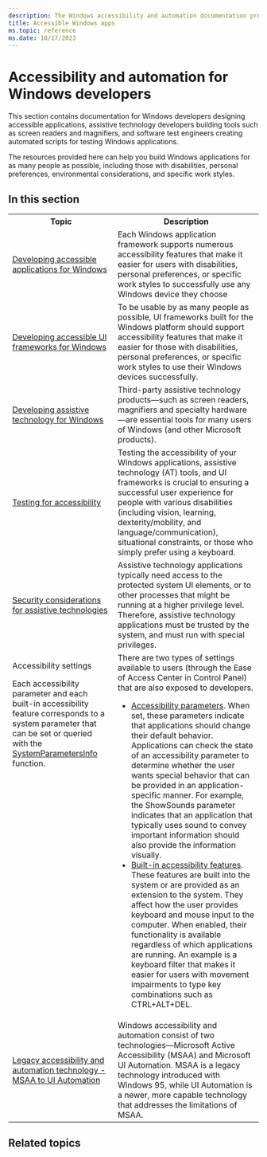 ```yaml
---
description: The Windows accessibility and automation documentation provides information for developers seeking to create and test accessible Windows apps that can be used by as many people as possible, including those with impairments or disabilities.
title: Accessible Windows apps
ms.topic: reference
ms.date: 10/17/2023
---
```


# Accessibility and automation for Windows developers

This section contains documentation for Windows developers designing accessible applications, assistive technology developers building tools such as screen readers and magnifiers, and software test engineers creating automated scripts for testing Windows applications.

The resources provided here can help you build Windows applications for as many people as possible, including those with disabilities, personal preferences, environmental considerations, and specific work styles.

## In this section

<table>
    <tr>
        <th>Topic</th>
        <th>Description</th>
    </tr>
        <td><a href="accessibility-appdev.md">Developing accessible applications for Windows</a></td>
        <td>Each Windows application framework supports numerous accessibility features that make it easier for users with disabilities, personal preferences, or specific work styles to successfully use any Windows device they choose</td>
    <tr>
        <td><a href="accessibility-uiframeworkdev.md">Developing accessible UI frameworks for Windows</a></td>
        <td>To be usable by as many people as possible, UI frameworks built for the Windows platform should support accessibility features that make it easier for those with disabilities, personal preferences, or specific work styles to use their Windows devices successfully.</td>
    </tr>
    <tr>
        <td><a href="accessibility-atdev.md">Developing assistive technology for Windows</a></td>
        <td>Third-party assistive technology products—such as screen readers, magnifiers and specialty hardware—are essential tools for many users of Windows (and other Microsoft products).</td>
    </tr>
    <tr>
        <td><a href="accessibility-testingtools.md">Testing for accessibility</a></td>
        <td>Testing the accessibility of your Windows applications, assistive technology (AT) tools, and UI frameworks is crucial to ensuring a successful user experience for people with various disabilities (including vision, learning, dexterity/mobility, and language/communication), situational constraints, or those who simply prefer using a keyboard.</td>
    </tr>
    <tr>
        <td><a href="uiauto-securityoverview.md">Security considerations for assistive technologies</a></td>
        <td>Assistive technology applications typically need access to the protected system UI elements, or to other processes that might be running at a higher privilege level. Therefore, assistive technology applications must be trusted by the system, and must run with special privileges.</td>
    </tr>
    <tr>
        <td valign="top"><p>Accessibility settings</p><p>Each accessibility parameter and each built-in accessibility feature corresponds to a system parameter that can be set or queried with the <a href="/windows/desktop/api/winuser/nf-winuser-systemparametersinfoa">SystemParametersInfo</a> function.</p>
</td>
        <td>There are two types of settings available to users (through the Ease of Access Center in Control Panel) that are also exposed to developers.
        <ul><li><a href="accessibility-parameters.md">Accessibility parameters</a>. When set, these parameters indicate that applications should change their default behavior. Applications can check the state of an accessibility parameter to determine whether the user wants special behavior that can be provided in an application-specific manner. For example, the ShowSounds parameter indicates that an application that typically uses sound to convey important information should also provide the information visually.</li>
        <li><a href="built-in-accessibility-features.md">Built-in accessibility features</a>. These features are built into the system or are provided as an extension to the system. They affect how the user provides keyboard and mouse input to the computer. When enabled, their functionality is available regardless of which applications are running. An example is a keyboard filter that makes it easier for users with movement impairments to type key combinations such as CTRL+ALT+DEL.</li>
        </ul>
        </td>
    </tr>
    <tr>
        <td><a href="accessibility-legacy.md">Legacy accessibility and automation technology - MSAA to UI Automation</a></td>
        <td>Windows accessibility and automation consist of two technologies—Microsoft Active Accessibility (MSAA) and Microsoft UI Automation. MSAA is a legacy technology introduced with Windows 95, while UI Automation is a newer, more capable technology that addresses the limitations of MSAA.</td>
    </tr>
</table>

## Related topics
